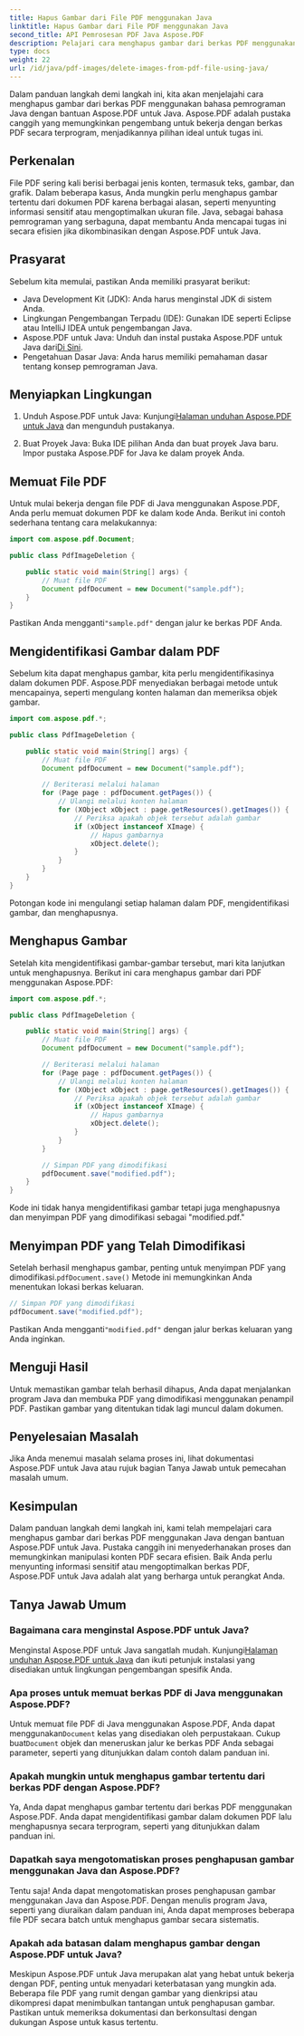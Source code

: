 ```yaml
---
title: Hapus Gambar dari File PDF menggunakan Java
linktitle: Hapus Gambar dari File PDF menggunakan Java
second_title: API Pemrosesan PDF Java Aspose.PDF
description: Pelajari cara menghapus gambar dari berkas PDF menggunakan Java dengan Aspose.PDF untuk Java. Panduan langkah demi langkah dengan kode sumber untuk penghapusan gambar yang efisien dalam PDF.
type: docs
weight: 22
url: /id/java/pdf-images/delete-images-from-pdf-file-using-java/
---
```


Dalam panduan langkah demi langkah ini, kita akan menjelajahi cara menghapus gambar dari berkas PDF menggunakan bahasa pemrograman Java dengan bantuan Aspose.PDF untuk Java. Aspose.PDF adalah pustaka canggih yang memungkinkan pengembang untuk bekerja dengan berkas PDF secara terprogram, menjadikannya pilihan ideal untuk tugas ini.

## Perkenalan

File PDF sering kali berisi berbagai jenis konten, termasuk teks, gambar, dan grafik. Dalam beberapa kasus, Anda mungkin perlu menghapus gambar tertentu dari dokumen PDF karena berbagai alasan, seperti menyunting informasi sensitif atau mengoptimalkan ukuran file. Java, sebagai bahasa pemrograman yang serbaguna, dapat membantu Anda mencapai tugas ini secara efisien jika dikombinasikan dengan Aspose.PDF untuk Java.

## Prasyarat

Sebelum kita memulai, pastikan Anda memiliki prasyarat berikut:

- Java Development Kit (JDK): Anda harus menginstal JDK di sistem Anda.
- Lingkungan Pengembangan Terpadu (IDE): Gunakan IDE seperti Eclipse atau IntelliJ IDEA untuk pengembangan Java.
-  Aspose.PDF untuk Java: Unduh dan instal pustaka Aspose.PDF untuk Java dari[Di Sini](https://downloads.aspose.com/pdf/java).
- Pengetahuan Dasar Java: Anda harus memiliki pemahaman dasar tentang konsep pemrograman Java.

## Menyiapkan Lingkungan

1.  Unduh Aspose.PDF untuk Java: Kunjungi[Halaman unduhan Aspose.PDF untuk Java](https://downloads.aspose.com/pdf/java) dan mengunduh pustakanya.

2. Buat Proyek Java: Buka IDE pilihan Anda dan buat proyek Java baru. Impor pustaka Aspose.PDF for Java ke dalam proyek Anda.

## Memuat File PDF

Untuk mulai bekerja dengan file PDF di Java menggunakan Aspose.PDF, Anda perlu memuat dokumen PDF ke dalam kode Anda. Berikut ini contoh sederhana tentang cara melakukannya:

```java
import com.aspose.pdf.Document;

public class PdfImageDeletion {

    public static void main(String[] args) {
        // Muat file PDF
        Document pdfDocument = new Document("sample.pdf");
    }
}
```

 Pastikan Anda mengganti`"sample.pdf"` dengan jalur ke berkas PDF Anda.

## Mengidentifikasi Gambar dalam PDF

Sebelum kita dapat menghapus gambar, kita perlu mengidentifikasinya dalam dokumen PDF. Aspose.PDF menyediakan berbagai metode untuk mencapainya, seperti mengulang konten halaman dan memeriksa objek gambar.

```java
import com.aspose.pdf.*;

public class PdfImageDeletion {

    public static void main(String[] args) {
        // Muat file PDF
        Document pdfDocument = new Document("sample.pdf");

        // Beriterasi melalui halaman
        for (Page page : pdfDocument.getPages()) {
            // Ulangi melalui konten halaman
            for (XObject xObject : page.getResources().getImages()) {
                // Periksa apakah objek tersebut adalah gambar
                if (xObject instanceof XImage) {
                    // Hapus gambarnya
                    xObject.delete();
                }
            }
        }
    }
}
```

Potongan kode ini mengulangi setiap halaman dalam PDF, mengidentifikasi gambar, dan menghapusnya.

## Menghapus Gambar

Setelah kita mengidentifikasi gambar-gambar tersebut, mari kita lanjutkan untuk menghapusnya. Berikut ini cara menghapus gambar dari PDF menggunakan Aspose.PDF:

```java
import com.aspose.pdf.*;

public class PdfImageDeletion {

    public static void main(String[] args) {
        // Muat file PDF
        Document pdfDocument = new Document("sample.pdf");

        // Beriterasi melalui halaman
        for (Page page : pdfDocument.getPages()) {
            // Ulangi melalui konten halaman
            for (XObject xObject : page.getResources().getImages()) {
                // Periksa apakah objek tersebut adalah gambar
                if (xObject instanceof XImage) {
                    // Hapus gambarnya
                    xObject.delete();
                }
            }
        }

        // Simpan PDF yang dimodifikasi
        pdfDocument.save("modified.pdf");
    }
}
```

Kode ini tidak hanya mengidentifikasi gambar tetapi juga menghapusnya dan menyimpan PDF yang dimodifikasi sebagai "modified.pdf."

## Menyimpan PDF yang Telah Dimodifikasi

Setelah berhasil menghapus gambar, penting untuk menyimpan PDF yang dimodifikasi.`pdfDocument.save()` Metode ini memungkinkan Anda menentukan lokasi berkas keluaran.

```java
// Simpan PDF yang dimodifikasi
pdfDocument.save("modified.pdf");
```

 Pastikan Anda mengganti`"modified.pdf"` dengan jalur berkas keluaran yang Anda inginkan.

## Menguji Hasil

Untuk memastikan gambar telah berhasil dihapus, Anda dapat menjalankan program Java dan membuka PDF yang dimodifikasi menggunakan penampil PDF. Pastikan gambar yang ditentukan tidak lagi muncul dalam dokumen.

## Penyelesaian Masalah

Jika Anda menemui masalah selama proses ini, lihat dokumentasi Aspose.PDF untuk Java atau rujuk bagian Tanya Jawab untuk pemecahan masalah umum.

## Kesimpulan

Dalam panduan langkah demi langkah ini, kami telah mempelajari cara menghapus gambar dari berkas PDF menggunakan Java dengan bantuan Aspose.PDF untuk Java. Pustaka canggih ini menyederhanakan proses dan memungkinkan manipulasi konten PDF secara efisien. Baik Anda perlu menyunting informasi sensitif atau mengoptimalkan berkas PDF, Aspose.PDF untuk Java adalah alat yang berharga untuk perangkat Anda.

## Tanya Jawab Umum

### Bagaimana cara menginstal Aspose.PDF untuk Java?

 Menginstal Aspose.PDF untuk Java sangatlah mudah. Kunjungi[Halaman unduhan Aspose.PDF untuk Java](https://releases.aspose.com/pdf/java/) dan ikuti petunjuk instalasi yang disediakan untuk lingkungan pengembangan spesifik Anda.

### Apa proses untuk memuat berkas PDF di Java menggunakan Aspose.PDF?

 Untuk memuat file PDF di Java menggunakan Aspose.PDF, Anda dapat menggunakan`Document` kelas yang disediakan oleh perpustakaan. Cukup buat`Document` objek dan meneruskan jalur ke berkas PDF Anda sebagai parameter, seperti yang ditunjukkan dalam contoh dalam panduan ini.

### Apakah mungkin untuk menghapus gambar tertentu dari berkas PDF dengan Aspose.PDF?

Ya, Anda dapat menghapus gambar tertentu dari berkas PDF menggunakan Aspose.PDF. Anda dapat mengidentifikasi gambar dalam dokumen PDF lalu menghapusnya secara terprogram, seperti yang ditunjukkan dalam panduan ini.

### Dapatkah saya mengotomatiskan proses penghapusan gambar menggunakan Java dan Aspose.PDF?

Tentu saja! Anda dapat mengotomatiskan proses penghapusan gambar menggunakan Java dan Aspose.PDF. Dengan menulis program Java, seperti yang diuraikan dalam panduan ini, Anda dapat memproses beberapa file PDF secara batch untuk menghapus gambar secara sistematis.

### Apakah ada batasan dalam menghapus gambar dengan Aspose.PDF untuk Java?

Meskipun Aspose.PDF untuk Java merupakan alat yang hebat untuk bekerja dengan PDF, penting untuk menyadari keterbatasan yang mungkin ada. Beberapa file PDF yang rumit dengan gambar yang dienkripsi atau dikompresi dapat menimbulkan tantangan untuk penghapusan gambar. Pastikan untuk memeriksa dokumentasi dan berkonsultasi dengan dukungan Aspose untuk kasus tertentu.